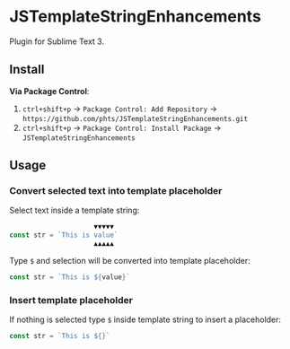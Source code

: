 # JSTemplateStringEnhancements

Plugin for Sublime Text 3.

## Install

**Via Package Control**:

1. `ctrl+shift+p` &rarr; `Package Control: Add Repository` &rarr; `https://github.com/phts/JSTemplateStringEnhancements.git`
2. `ctrl+shift+p` &rarr; `Package Control: Install Package` &rarr; `JSTemplateStringEnhancements`

## Usage

### Convert selected text into template placeholder

Select text inside a template string:

```js
                     ▼▼▼▼▼
const str = `This is value`
                     ▲▲▲▲▲
```

Type `$` and selection will be converted into template placeholder:

```js
const str = `This is ${value}`
```

### Insert template placeholder

If nothing is selected type `$` inside template string to insert a placeholder:

```js
const str = `This is ${}`
```
